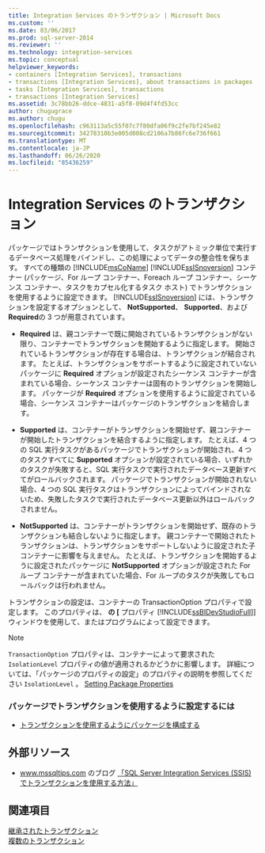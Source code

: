 ```yaml
---
title: Integration Services のトランザクション | Microsoft Docs
ms.custom: ''
ms.date: 03/06/2017
ms.prod: sql-server-2014
ms.reviewer: ''
ms.technology: integration-services
ms.topic: conceptual
helpviewer_keywords:
- containers [Integration Services], transactions
- transactions [Integration Services], about transactions in packages
- tasks [Integration Services], transactions
- transactions [Integration Services]
ms.assetid: 3c78bb26-ddce-4831-a5f8-09d4f4fd53cc
author: chugugrace
ms.author: chugu
ms.openlocfilehash: c963113a5c55f07c7f80dfa06f9c2fe7bf245e82
ms.sourcegitcommit: 34278310b3e005d008cd2106a7b86fc6e736f661
ms.translationtype: MT
ms.contentlocale: ja-JP
ms.lasthandoff: 06/26/2020
ms.locfileid: "85436259"
---
```

# <a name="integration-services-transactions"></a>Integration Services のトランザクション
  パッケージではトランザクションを使用して、タスクがアトミック単位で実行するデータベース処理をバインドし、この処理によってデータの整合性を保ちます。 すべての種類の [!INCLUDE[msCoName](../includes/msconame-md.md)] [!INCLUDE[ssISnoversion](../includes/ssisnoversion-md.md)] コンテナー (パッケージ、For ループ コンテナー、Foreach ループ コンテナー、シーケンス コンテナー、タスクをカプセル化するタスク ホスト) でトランザクションを使用するように設定できます。 [!INCLUDE[ssISnoversion](../includes/ssisnoversion-md.md)] には、トランザクションを設定するオプションとして、 **NotSupported**、 **Supported**、および **Required**の 3 つが用意されています。  
  
-   **Required** は、親コンテナーで既に開始されているトランザクションがない限り、コンテナーでトランザクションを開始するように指定します。 開始されているトランザクションが存在する場合は、トランザクションが結合されます。 たとえば、トランザクションをサポートするように設定されていないパッケージに **Required** オプションが設定されたシーケンス コンテナーが含まれている場合、シーケンス コンテナーは固有のトランザクションを開始します。 パッケージが **Required** オプションを使用するように設定されている場合、シーケンス コンテナーはパッケージのトランザクションを結合します。  
  
-   **Supported** は、コンテナーがトランザクションを開始せず、親コンテナーが開始したトランザクションを結合するように指定します。 たとえば、4 つの SQL 実行タスクがあるパッケージでトランザクションが開始され、4 つのタスクすべてに **Supported** オプションが設定されている場合、いずれかのタスクが失敗すると、SQL 実行タスクで実行されたデータベース更新すべてがロールバックされます。 パッケージでトランザクションが開始されない場合、4 つの SQL 実行タスクはトランザクションによってバインドされないため、失敗したタスクで実行されたデータベース更新以外はロールバックされません。  
  
-   **NotSupported** は、コンテナーがトランザクションを開始せず、既存のトランザクションも結合しないように指定します。 親コンテナーで開始されたトランザクションは、トランザクションをサポートしないように設定された子コンテナーに影響を与えません。 たとえば、トランザクションを開始するように設定されたパッケージに **NotSupported** オプションが設定された For ループ コンテナーが含まれていた場合、For ループのタスクが失敗してもロールバックは行われません。  
  
 トランザクションの設定は、コンテナーの TransactionOption プロパティで設定します。 このプロパティは、 **の [** プロパティ [!INCLUDE[ssBIDevStudioFull](../includes/ssbidevstudiofull-md.md)]] ウィンドウを使用して、またはプログラムによって設定できます。  
  
> [!NOTE]  
>  `TransactionOption` プロパティは、コンテナーによって要求された `IsolationLevel` プロパティの値が適用されるかどうかに影響します。 詳細については、「パッケージのプロパティの設定」のプロパティの説明を参照してください `IsolationLevel` 。 [Setting Package Properties](set-package-properties.md)  
  
### <a name="to-configure-a-package-to-use-transactions"></a>パッケージでトランザクションを使用するように設定するには  
  
-   [トランザクションを使用するようにパッケージを構成する](../relational-databases/native-client-ole-db-transactions/transactions.md)  
  
## <a name="external-resources"></a>外部リソース  
  
-   www.mssqltips.com のブログ [「SQL Server Integration Services (SSIS) でトランザクションを使用する方法」](https://go.microsoft.com/fwlink/?LinkId=157783)  
  
## <a name="see-also"></a>関連項目  
 [継承されたトランザクション](../../2014/integration-services/inherited-transactions.md)   
 [複数のトランザクション](../../2014/integration-services/multiple-transactions.md)  
  
  
